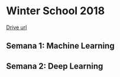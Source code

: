 # Winter School 2018

[Drive url](https://goo.gl/ew795C)


## Semana 1: Machine Learning

## Semana 2: Deep Learning
